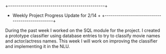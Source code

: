 +------------------------------------------------+
+   Weekly Project Progress Update for 2/14      +
+------------------------------------------------+

During the past week I worked on the SQL module for the project. I created a prototype classifier using database entries to try to classify movie names and actor/actress names.
This week I will work on improving the classifier and implementing it in the NLU.
